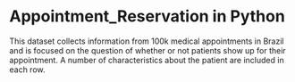# Appointment_Reservation in Python
This dataset collects information from 100k medical appointments in Brazil and is focused on the question of whether or not patients show up for their appointment. A number of characteristics about the patient are included in each row.
